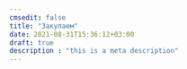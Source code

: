 ```yaml
---
cmsedit: false
title: "Закупаем"
date: 2021-08-31T15:36:12+03:00
draft: true
description : "this is a meta description"
---
```


